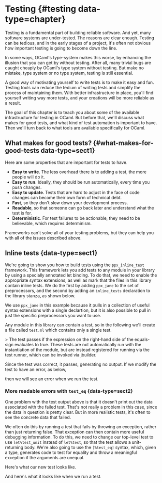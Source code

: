 # Testing {#testing data-type=chapter}

Testing is a fundamental part of building reliable software. And yet,
many software systems are under-tested. The reasons are clear
enough. Testing can be tedious, and in the early stages of a project,
it's often not obvious how important testing is going to become down
the line.

In some ways, OCaml's type-system makes this worse, by enhancing the
illusion that you can get by without testing.  After all, many trivial
bugs are caught cheaply by OCaml's type system without testing. But
make no mistake, type system or no type system, testing is still
essential.

A good way of motivating yourself to write tests is to make it easy
and fun. Testing tools can reduce the tedium of writing tests and
simplify the process of maintaining them.  With better infrastructure
in place, you'll find yourself writing way more tests, and your
creations will be more reliable as a result.

The goal of this chapter is to teach you about some of the available
infrastructure for testing in OCaml. But before that, we'll discuss
what makes for good tests, and what kind of test automation is
important to have. Then we'll turn back to what tools are available
specifically for OCaml.

## What makes for good tests? {#what-makes-for-good-tests data-type=sect1}

Here are some properties that are important for tests to have.

- **Easy to write**. The less overhead there is to adding a test, the
  more people will do it.
- **Easy to run**. Ideally, they should be run automatically, every time
  you push changes.
- **Easy to update**. Tests that are hard to adjust in the face of code
  changes can become their own form of technical debt.
- **Fast**, so they don't slow down your development process.
- **Readable**, so that someone can go back later and understand what
  the test is for.
- **Deterministic**. For test failures to be actionable, they need to be
  believable, which requires determinism.

Frameworks can't solve all of your testing problems, but they can help
you with all of the issues described above.

## Inline tests {data-type=sect1}

We're going to show you how to build tests using the `ppx_inline_test`
framework. This framework lets you add tests to any module in your
library by using a specially annotated let binding. To do that, we
need to enable the appropriate syntax extensions, as well as mark that
the files in this library contain inline tests. We do the first by
adding `ppx_jane` to the set of preprocessors, and the second by
adding an `inline_tests` declaration to the library stanza, as shown
below.

<link rel="import" href="code/testing/simple_inline_test/jbuild" />

We use `ppx_jane` in this example because it pulls in a collection of
useful syntax extensions with a single declartion, but it is also
possible to pull in just the specific preprocessors you want to use.

Any module in this library can contain a test, so in the following
we'll create a file called `test.ml` which contains only a single test.

<link rel="import" href="code/testing/simple_inline_test/test.ml" />
>
The test passes if the expression on the right-hand side of the
equals-sign evaluates to true.  These tests are not automatically run
with the instantiation of the module, but are instead registered for
running via the test runner, which can be invoked via jbuilder.

<link rel="import" href="code/testing/simple_inline_test/run.sh" />

Since the test was correct, it passes, generating no output. If we
modify the test to have an error, as below,

<link rel="import" href="code/testing/broken_inline_test/test.ml" />

then we will see an error when we run the test.

<link rel="import" href="code/testing/broken_inline_test/run.sh" />

### More readable errors with `test_eq` {data-type=sect2}

One problem with the test output above is that it doesn't print out
the data associated with the failed test. That's not really a problem
in this case, since the data in question is pretty clear. But in more
realistic tests, it's often to see the concrete data that failed.

We often do this by running a test that fails by throwing an
exception, rather than just returning false. That exception can then
contain more useful debugging information. To do this, we need to
change our top-level test to use `let%test_unit` instead of
`let%test`, so that the test allows a unit-returning body. We're also
going to use the `[%test_eq]` syntax, which, given a type, generates
code to test for equality and throw a meaningful exception if the
arguments are unequal.

Here's what our new test looks like.

<link rel="import" href="code/testing/test_eq-inline_test/test.ml" />

And here's what it looks like when we run a test.

<link rel="import" href="code/testing/test_eq-inline_test/run.sh" />
